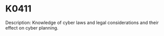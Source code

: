 # K0411
Description: Knowledge of cyber laws and legal considerations and their effect on cyber planning.
